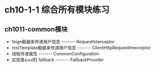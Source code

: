 # ch10-1-1 综合所有模块练习 
## ch1011-common模块
- feign截器来传递用户信息         ------- RequestInterceptor
- restTemplate截器来传递用户信息  ------- ClientHttpRequestInterceptor
- 线程传递属性                    -------  CommonConfiguration
- 实现类zuul的 fallback           -------  FallbackProvider